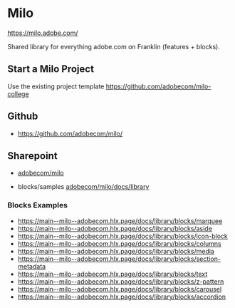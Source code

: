 Milo
===

https://milo.adobe.com/

Shared library for everything adobe.com on Franklin (features + blocks).



## Start a Milo Project

Use the existing project template https://github.com/adobecom/milo-college



## Github

* https://github.com/adobecom/milo/



## Sharepoint

* [adobecom/milo](https://adobe.sharepoint.com/:f:/r/sites/adobecom/Shared%20Documents/milo?csf=1&web=1&e=KaSJ1u)

* blocks/samples [adobecom/milo/docs/library](https://adobe.sharepoint.com/:f:/r/sites/adobecom/Shared%20Documents/milo/docs/library?csf=1&web=1&e=PKlVAr)



### Blocks Examples

* https://main--milo--adobecom.hlx.page/docs/library/blocks/marquee
* https://main--milo--adobecom.hlx.page/docs/library/blocks/aside
* https://main--milo--adobecom.hlx.page/docs/library/blocks/icon-block
* https://main--milo--adobecom.hlx.page/docs/library/blocks/columns
* https://main--milo--adobecom.hlx.page/docs/library/blocks/media
* https://main--milo--adobecom.hlx.page/docs/library/blocks/section-metadata
* https://main--milo--adobecom.hlx.page/docs/library/blocks/text
* https://main--milo--adobecom.hlx.page/docs/library/blocks/z-pattern
* https://main--milo--adobecom.hlx.page/docs/library/blocks/carousel
* https://main--milo--adobecom.hlx.page/docs/library/blocks/accordion